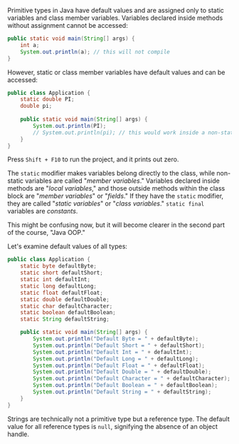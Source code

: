 Primitive types in Java have default values and are assigned only to static variables and class member variables. Variables declared inside methods without assignment cannot be accessed:

```java
public static void main(String[] args) {
    int a;
    System.out.println(a); // this will not compile
}
```

However, static or class member variables have default values and can be accessed:

```java
public class Application {
    static double PI;
    double pi;
    
    public static void main(String[] args) {
        System.out.println(PI);
        // System.out.println(pi); // this would work inside a non-static method
    }
}
``` 
Press `Shift + F10` to run the project, and it prints out zero.

The `static` modifier makes variables belong directly to the class, while non-static variables are called "_member variables_." 
Variables declared inside methods are "_local variables_," and those outside methods within the class block are "_member variables_" 
or "_fields_." If they have the `static` modifier, they are called "_static variables_" or "_class variables_." 
`static final` variables are _constants_.

This might be confusing now, but it will become clearer in the second part of the course, "Java OOP."

Let's examine default values of all types:
```java
public class Application {
    static byte defaultByte;
    static short defaultShort;
    static int defaultInt;
    static long defaultLong;
    static float defaultFloat;
    static double defaultDouble;
    static char defaultCharacter;
    static boolean defaultBoolean;
    static String defaultString;

    public static void main(String[] args) {
        System.out.println("Default Byte = " + defaultByte);
        System.out.println("Default Short = " + defaultShort);
        System.out.println("Default Int = " + defaultInt);
        System.out.println("Default Long = " + defaultLong);
        System.out.println("Default Float = " + defaultFloat);
        System.out.println("Default Double = " + defaultDouble);
        System.out.println("Default Character = " + defaultCharacter);
        System.out.println("Default Boolean = " + defaultBoolean);
        System.out.println("Default String = " + defaultString);
    }
}
```

Strings are technically not a primitive type but a reference type. The default value for all reference types is `null`, 
signifying the absence of an object handle.